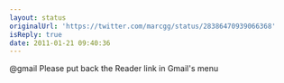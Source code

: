 ```yaml
---
layout: status
originalUrl: 'https://twitter.com/marcgg/status/28386470939066368'
isReply: true
date: 2011-01-21 09:40:36
---
```


@gmail Please put back the Reader link in Gmail's menu
